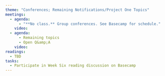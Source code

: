 ```yaml
---
theme: "Conferences; Remaining Notifications/Project One Topics"
meetings:
  - agenda:
      - "**No class.** Group conferences. See Basecamp for schedule."
    video:
  - agenda:
      - Remaining topics
      - Open Q&amp;A
    video:
readings:
  - TBD
tasks:
  - Participate in Week Six reading discussion on Basecamp
---
```

